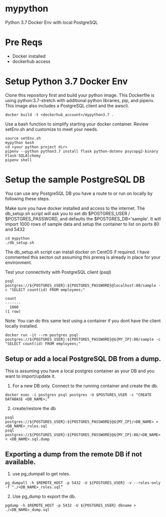 mypython
========

Python 3.7 Docker Env with local PostgreSQL

# Pre Reqs
* Docker installed
* dockerhub access

#  Setup Python 3.7 Docker Env
Clone this repository first and build your python image.  This Dockerfile is using python:3.7-stretch with additional python libraries, pip, and pipenv.  This image also includes a PostgreSQL client and the awscli.

```
docker build -t <dockerhub_account>/mypython3.7 .
```

Use a bash function to simplify starting your docker container.  Review setEnv.sh and customize to meet your needs.
```
source setEnv.sh
mypython bash
cd <your python project dir>
pipenv --python python3.7 install flask python-dotenv psycopg2-binary Flask-SQLAlchemy
pipenv shell
```

# Setup the sample PostgreSQL DB
You can use any PostgreSQL DB you have a route to or run on locally by following these steps.

Make sure you have docker installed and access to the internet.  The db_setup.sh script will ask you to set db $POSTGRES_USER / $POSTGRES_PASSWORD, and defaults the $POSTGRES_DB='sample'.  It will import 1000 rows of sample data and setup the container to list on ports 80 and 5432
```
cd mypython
./db_setup.sh
```
The db_setup.sh script can install docker on CentOS if required.  I have commented this secton out assuming this prereq is already in place for your environment.

Test your connectivity with PostgreSQL client (psql)
```
psql postgres://${POSTGRES_USER}:${POSTGRES_PASSWORD}@localhost:80/sample -c "SELECT count(id) FROM employees;"

count
-------
  1000
(1 row)
```

Note: You can do this same test using a container if you dont have the client locally installed.
```
docker run -it --rm postgres psql postgres://${POSTGRES_USER}:${POSTGRES_PASSWORD}@${MY_IP}:80/sample -c "SELECT count(id) FROM employees;"
```

## Setup or add a local PostgreSQL DB from a dump.
This is assuming you have a local postgres container as your DB and you want to import/update it.
1. For a new DB only.  Connect to the running container and create the db.
```
docker exec -i postgres psql postgres -U $POSTGRES_USER -c "CREATE DATABASE <DB_NAME>;”
```
2. create/restore the db
```
psql postgres://${POSTGRES_USER}:${POSTGRES_PASSWORD}@${MY_IP}/<DB_NAME> < <DB_NAME>_roles.sql
psql postgres://${POSTGRES_USER}:${POSTGRES_PASSWORD}@${MY_IP}:80/<DB_NAME> < <DB_NAME>.sql.dump
```

## Exporting a dump from the remote DB if not available.

1. use pg_dumpall to get roles.
```
pg_dumpall -h $REMOTE_HOST -p 5432 -U ${POSTGRES_USER} -v --roles-only -f "./<DB_NAME>_roles.sql”
```
2. Use pg_dump to export the db.
```
pgdump -h $REMOTE_HOST -p 5432 -U ${POSTGRES_USER} dbname > ./<DB_NAME>_dump.sql
```
